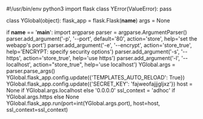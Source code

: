 #!/usr/bin/env python3
import flask
class YError(ValueError):
    pass

class YGlobal(object):
    flask_app = flask.Flask(__name__)
    args = None

if __name__ == '__main__':
    import argparse
    parser = argparse.ArgumentParser()
    parser.add_argument('-p', '--port', default='80', action='store',
        help='set the webapp\'s port')
    parser.add_argument('-e', '--encrypt', action='store_true',
        help='ENCRYPT: specify security options')
    parser.add_argument('-s', '--https', action='store_true',
        help='use https')
    parser.add_argument('-l', '--localhost', action="store_true",
        help='use localhost')
    YGlobal.args = parser.parse_args()
    YGlobal.flask_app.config.update({'TEMPLATES_AUTO_RELOAD': True})
    YGlobal.flask_app.config.update({'SECRET_KEY': 'fajweofajjjgljxz'})
    host = None if YGlobal.args.localhost else '0.0.0.0'
    ssl_context = 'adhoc' if YGlobal.args.https else None
    YGlobal.flask_app.run(port=int(YGlobal.args.port), host=host, ssl_context=ssl_context)